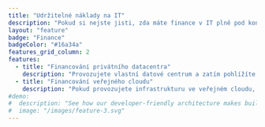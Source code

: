 ```yaml
---
title: "Udržitelné náklady na IT"
description: "Pokud si nejste jisti, zda máte finance v IT plně pod kontrolou, pomůžeme vám odhalit potenciální slabá místa a navrhnout řešení, díky kterému získáte jistotu v oblasti nákladů a zajistíte transparentní financování i provoz IT infrastruktury."
layout: "feature"
badge: "Finance"
badgeColor: "#16a34a"
features_grid_column: 2
features:
  - title: "Financování privátního datacentra"
    description: "Provozujete vlastní datové centrum a zatím pohlížíte na celou infrastrukturu jako na jeden celek a neřešíte kolik stojí jednotlivé projekty, které vaši infrastrukturu konzumují? Pomůžeme vám s návrhem, který tyto náklady rozkryje a do firmy přinese transparentnost financování a taktéž spravedlivé rozúčtování těchto nákladů mezi jednotlivé týmy."
  - title: "Financování veřejného cloudu"
    description: "Pokud provozujete infrastrukturu ve veřejném cloudu, určitě jste se dostali do situace, kdy vám začala infrastruktura přerůstat přes hlavu co se týče financování a nyní hledáte cestu jak celou věc řešit. Pomůžeme vám z indentifikací a měřením vašeho veřejného cloudu a přeneseme tyto výsledky do řízení IT."
#demo:
#  description: "See how our developer-friendly architecture makes building websites a breeze."
#  image: "/images/feature-3.svg"
---
```

